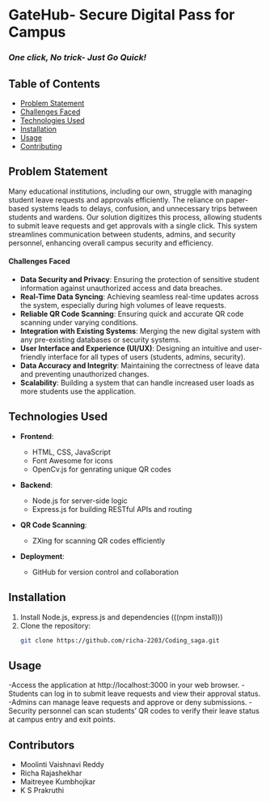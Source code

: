 # GateHub- Secure Digital Pass for Campus
### *One click, No trick- Just Go Quick!*

## Table of Contents
- [Problem Statement](#problem-statement)
- [Challenges Faced](#challenges-faced)
- [Technologies Used](#technologies-used)
- [Installation](#installation)
- [Usage](#usage)
- [Contributing](#contributing)

## Problem Statement
Many educational institutions, including our own, struggle with managing student leave requests and approvals efficiently. The reliance on paper-based systems leads to delays, confusion, and unnecessary trips between students and wardens. Our solution digitizes this process, allowing students to submit leave requests and get approvals with a single click. This system streamlines communication between students, admins, and security personnel, enhancing overall campus security and efficiency.

#### Challenges Faced
- **Data Security and Privacy**: Ensuring the protection of sensitive student information against unauthorized access and data breaches.
- **Real-Time Data Syncing**: Achieving seamless real-time updates across the system, especially during high volumes of leave requests.
- **Reliable QR Code Scanning**: Ensuring quick and accurate QR code scanning under varying conditions.
- **Integration with Existing Systems**: Merging the new digital system with any pre-existing databases or security systems.
- **User Interface and Experience (UI/UX)**: Designing an intuitive and user-friendly interface for all types of users (students, admins, security).
- **Data Accuracy and Integrity**: Maintaining the correctness of leave data and preventing unauthorized changes.
- **Scalability**: Building a system that can handle increased user loads as more students use the application.

## Technologies Used
- **Frontend**: 
  - HTML, CSS, JavaScript
  - Font Awesome for icons
  - OpenCv.js for genrating unique QR codes 

- **Backend**: 
  - Node.js for server-side logic
  - Express.js for building RESTful APIs and routing

- **QR Code Scanning**:
  - ZXing for scanning QR codes efficiently

- **Deployment**:
  - GitHub for version control and collaboration
 
 ## Installation
1. Install Node.js, express.js and dependencies (((npm install)))
2. Clone the repository:
   ```bash
   git clone https://github.com/richa-2203/Coding_saga.git

## Usage
-Access the application at http://localhost:3000 in your web browser.
-Students can log in to submit leave requests and view their approval status.
-Admins can manage leave requests and approve or deny submissions.
-Security personnel can scan students’ QR codes to verify their leave status at campus entry and exit points.

## Contributors
- Moolinti Vaishnavi Reddy
- Richa Rajashekhar
- Maitreyee Kumbhojkar
- K S Prakruthi

##
